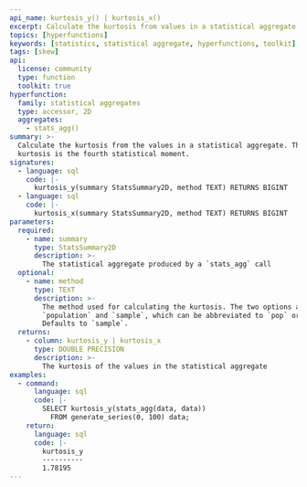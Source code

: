 ```yaml
---
api_name: kurtosis_y() | kurtosis_x()
excerpt: Calculate the kurtosis from values in a statistical aggregate
topics: [hyperfunctions]
keywords: [statistics, statistical aggregate, hyperfunctions, toolkit]
tags: [skew]
api:
  license: community
  type: function
  toolkit: true
hyperfunction:
  family: statistical aggregates
  type: accessor, 2D
  aggregates:
    - stats_agg()
summary: >-
  Calculate the kurtosis from the values in a statistical aggregate. The
  kurtosis is the fourth statistical moment.
signatures:
  - language: sql
    code: |-
      kurtosis_y(summary StatsSummary2D, method TEXT) RETURNS BIGINT
  - language: sql
    code: |-
      kurtosis_x(summary StatsSummary2D, method TEXT) RETURNS BIGINT
parameters:
  required:
    - name: summary
      type: StatsSummary2D
      description: >-
        The statistical aggregate produced by a `stats_agg` call
  optional:
    - name: method
      type: TEXT
      description: >-
        The method used for calculating the kurtosis. The two options are
        `population` and `sample`, which can be abbreviated to `pop` or `samp`.
        Defaults to `sample`.
  returns:
    - column: kurtosis_y | kurtosis_x
      type: DOUBLE PRECISION
      description: >-
        The kurtosis of the values in the statistical aggregate
examples:
  - command:
      language: sql
      code: |-
        SELECT kurtosis_y(stats_agg(data, data))
          FROM generate_series(0, 100) data;
    return:
      language: sql
      code: |-
        kurtosis_y
        ----------
        1.78195
---
```


